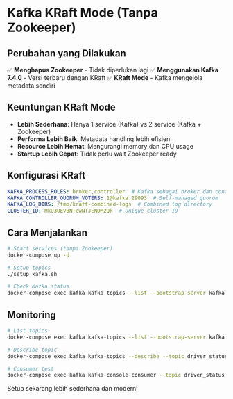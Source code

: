 # Kafka KRaft Mode (Tanpa Zookeeper)

## Perubahan yang Dilakukan

✅ **Menghapus Zookeeper** - Tidak diperlukan lagi
✅ **Menggunakan Kafka 7.4.0** - Versi terbaru dengan KRaft
✅ **KRaft Mode** - Kafka mengelola metadata sendiri

## Keuntungan KRaft Mode

- **Lebih Sederhana**: Hanya 1 service (Kafka) vs 2 service (Kafka + Zookeeper)
- **Performa Lebih Baik**: Metadata handling lebih efisien
- **Resource Lebih Hemat**: Mengurangi memory dan CPU usage
- **Startup Lebih Cepat**: Tidak perlu wait Zookeeper ready

## Konfigurasi KRaft

```yaml
KAFKA_PROCESS_ROLES: broker,controller  # Kafka sebagai broker dan controller
KAFKA_CONTROLLER_QUORUM_VOTERS: 1@kafka:29093  # Self-managed quorum
KAFKA_LOG_DIRS: /tmp/kraft-combined-logs  # Combined log directory
CLUSTER_ID: MkU3OEVBNTcwNTJENDM2Qk  # Unique cluster ID
```

## Cara Menjalankan

```bash
# Start services (tanpa Zookeeper)
docker-compose up -d

# Setup topics
./setup_kafka.sh

# Check Kafka status
docker-compose exec kafka kafka-topics --list --bootstrap-server kafka:9092
```

## Monitoring

```bash
# List topics
docker-compose exec kafka kafka-topics --list --bootstrap-server kafka:9092

# Describe topic
docker-compose exec kafka kafka-topics --describe --topic driver_status --bootstrap-server kafka:9092

# Consumer test
docker-compose exec kafka kafka-console-consumer --topic driver_status --bootstrap-server kafka:9092 --from-beginning
```

Setup sekarang lebih sederhana dan modern!